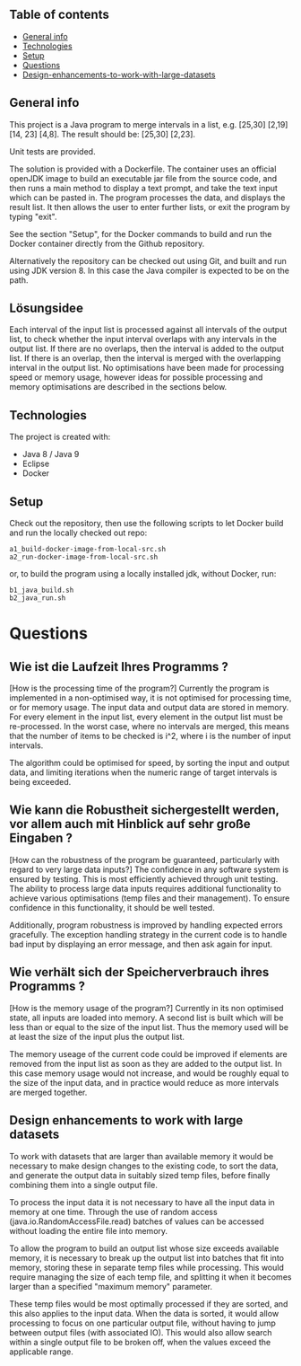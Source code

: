 ## Table of contents
* [General info](#general-info)
* [Technologies](#technologies)
* [Setup](#setup)
* [Questions](#questions)
* [Design-enhancements-to-work-with-large-datasets](#design-enhancements-to-work-with-large-datasets)

## General info
This project is a Java program to merge intervals in a list, e.g. [25,30] [2,19] [14, 23] [4,8]. The result should be: [25,30] [2,23]. 

Unit tests are provided. 

The solution is provided with a Dockerfile. The container uses an official openJDK image to build an executable jar file from the source code, and then runs a main method to display a text prompt, and take the text input which can be pasted in. The program processes the data, and displays the result list. It then allows the user to enter further lists, or exit the program by typing "exit".

See the section "Setup", for the Docker commands to build and run the Docker container directly from the Github repository. 

Alternatively the repository can be checked out using Git, and built and run using JDK version 8. In this case the Java compiler is expected to be on the path.

## Lösungsidee

Each interval of the input list is processed against all intervals of the output list, to check whether the input interval overlaps with any intervals in the output list. If there are no overlaps, then the interval is added to the output list. If there is an overlap, then the interval is merged with the overlapping interval in the output list. No optimisations have been made for processing speed or memory usage, however ideas for possible processing and memory optimisations are described in the sections below.


## Technologies
The project is created with:
* Java 8 / Java 9
* Eclipse
* Docker

## Setup
Check out the repository, then use the following scripts to let Docker build and run the locally checked out repo: 
```
a1_build-docker-image-from-local-src.sh 
a2_run-docker-image-from-local-src.sh 
```
or, to build the program using a locally installed jdk, without Docker, run:
```
b1_java_build.sh
b2_java_run.sh
```

# Questions

## Wie ist die Laufzeit Ihres Programms ?
[How is the processing time of the program?]
Currently the program is implemented in a non-optimised way, it is not optimised for processing time, or for memory usage. The input data and output data are stored in memory. For every element in the input list, every element in the output list must be re-processed. In the worst case, where no intervals are merged, this means that the number of items to be checked is i^2, where i is the number of input intervals.

The algorithm could be optimised for speed, by sorting the input and output data, and limiting iterations when the numeric range of target intervals is being exceeded.
 
## Wie kann die Robustheit sichergestellt werden, vor allem auch mit Hinblick auf sehr große Eingaben ?
[How can the robustness of the program be guaranteed, particularly with regard to very large data inputs?]
The confidence in any software system is ensured by testing. This is most efficiently achieved through unit testing. The ability to process large data inputs requires additional functionality to achieve various optimisations (temp files and their management). To ensure confidence in this functionality, it should be well tested.

Additionally, program robustness is improved by handling expected errors gracefully. The exception handling strategy in the current code is to handle bad input by displaying an error message, and then ask again for input.

## Wie verhält sich der Speicherverbrauch ihres Programms ?
[How is the memory usage of the program?]
Currently in its non optimised state, all inputs are loaded into memory. A second list is built which will be less than or equal to the size of the input list. Thus the memory used will be at least the size of the input plus the output list.

The memory useage of the current code could be improved if elements are removed from the input list as soon as they are added to the output list. In this case memory usage would not increase, and would be roughly equal to the size of the input data, and in practice would reduce as more intervals are merged together. 
 




## Design enhancements to work with large datasets

To work with datasets that are larger than available memory it would be necessary to make design changes to the existing code, to sort the data, and generate the output data in suitably sized temp files, before finally combining them into a single output file.

To process the input data it is not necessary to have all the input data in memory at one time. Through the use of random access (java.io.RandomAccessFile.read) batches of values can be accessed without loading the entire file into memory. 

To allow the program to build an output list whose size exceeds available memory, it is necessary to break up the output list into batches that fit into memory, storing these in separate temp files while processing. This would require managing the size of each temp file, and splitting it when it becomes larger than a specified "maximum memory" parameter. 

These temp files would be most optimally processed if they are sorted, and this also applies to the input data. When the data is sorted, it would allow processing to focus on one particular output file, without having to jump between output files (with associated IO). This would also allow search within a single output file to be broken off, when the values exceed the applicable range.


